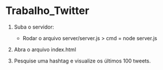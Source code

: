 # Trabalho_Twitter

1. Suba o servidor:

	- Rodar o arquivo server/server.js > cmd = node server.js
	
2. Abra o arquivo index.html

3. Pesquise uma hashtag e visualize os últimos 100 tweets.